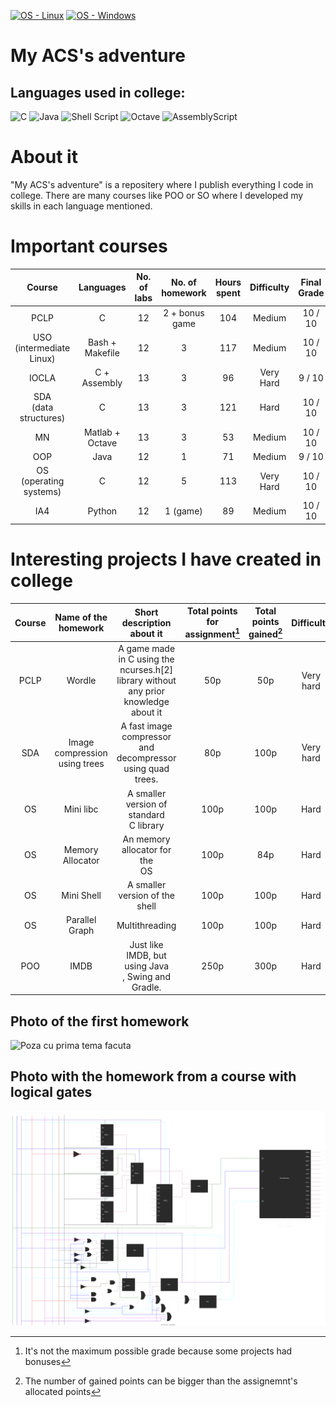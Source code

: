 [![OS - Linux](https://img.shields.io/badge/OS-Linux-blue?logo=linux&logoColor=white)](https://www.linux.org/ "Go to Linux homepage")
[![OS - Windows](https://img.shields.io/badge/OS-Windows-blue?logo=windows&logoColor=white)](https://www.microsoft.com/ "Go to Microsoft homepage")
<br>
# My ACS's adventure
## Languages used in college:
![C](https://img.shields.io/badge/c-%2300599C.svg?style=for-the-badge&logo=c&logoColor=white)
![Java](https://img.shields.io/badge/java-%23ED8B00.svg?style=for-the-badge&logo=openjdk&logoColor=white)
![Shell Script](https://img.shields.io/badge/shell_script-%23121011.svg?style=for-the-badge&logo=gnu-bash&logoColor=white)
![Octave](https://img.shields.io/badge/OCTAVE-darkblue?style=for-the-badge&logo=octave&logoColor=fcd683)
![AssemblyScript](https://img.shields.io/badge/assembly%20script-%23000000.svg?style=for-the-badge&logo=assemblyscript&logoColor=white)

# About it
"My ACS's adventure" is a repositery where I publish everything I code in college. There are many courses like POO or SO where I developed my skills in each language mentioned.

# Important courses
|            Course           |    Languages    | No. of labs | No. of homework | Hours spent | Difficulty | Final Grade |
|:---------------------------:|:---------------:|:-----------:|:---------------:|:-----------:|:----------:|:-----------:|
|             PCLP            |        C        |      12     |  2 + bonus game |     104     |   Medium   |   10 / 10   |
| USO<br>(intermediate Linux) | Bash + Makefile |      12     |        3        |     117     |   Medium   |   10 / 10   |
|            IOCLA            |   C + Assembly  |      13     |        3        |      96     |  Very Hard |    9 / 10   |
|  SDA <br>(data structures)  |        C        |      13     |        3        |     121     |    Hard    |   10 / 10   |
|              MN             | Matlab + Octave |      13     |        3        |      53     |   Medium   |   10 / 10   |
|             OOP             |       Java      |      12     |        1        |      71     |   Medium   |    9 / 10   |
|  OS<br>(operating systems)  |        C        |      12     |        5        |     113     |  Very Hard |   10 / 10   |
|             IA4             |      Python     |      12     |     1 (game)    |      89     |   Medium   |   10 / 10   |

# Interesting projects I have created in college
| Course |      Name of the homework     |                                 Short description about it                                 | Total points for assignment[^1] | Total points gained[^2] | Difficulty | Hours spent |
|:------:|:-----------------------------:|:------------------------------------------------------------------------------------------:|:-------------------------------:|:-----------------------:|:----------:|:-----------:|
|  PCLP  |             Wordle            | A game made in C using the<br>ncurses.h[2] library without<br>any prior knowledge about it |               50p               |           50p           |  Very hard |      38     |
|   SDA  | Image compression using trees |              A fast image compressor<br>and decompressor using quad<br>trees.              |               80p               |           100p          |  Very hard |      42     |
|   OS   |           Mini libc           |                         A smaller version of standard<br>C library                         |               100p              |           100p          |    Hard    |      16     |
|   OS   |        Memory Allocator       |                              An memory allocator for the<br>OS                             |               100p              |           84p           |    Hard    |      29     |
|   OS   |           Mini Shell          |                               A smaller version of the shell                               |               100p              |           100p          |    Hard    |      25     |
|   OS   |         Parallel Graph        |                                       Multithreading                                       |               100p              |           100p          |    Hard    |      24     |
|   POO  |              IMDB             |                    Just like IMDB, but using Java<br>, Swing and Gradle.                   |               250p              |           300p          |    Hard    |      47     |

## Photo of the first homework
![Poza cu prima tema facuta](https://github.com/robertnen/My-ACS-adventure/blob/main/first_homework.png?raw=true)

## Photo with the homework from a course with logical gates
![Poza cu prima tema la proiectare logica](./Proiectare_Logica/uscator_de_par_rotativ-Implementare.drawio.svg)

[^1]: It's not the maximum possible grade because some projects had bonuses 
[^2]: The number of gained points can be bigger than the assignemnt's allocated points
